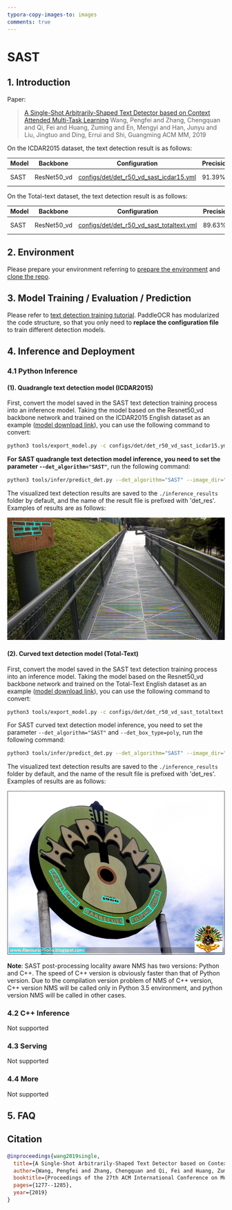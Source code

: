 ```yaml
---
typora-copy-images-to: images
comments: true
---
```


# SAST

## 1. Introduction

Paper:
> [A Single-Shot Arbitrarily-Shaped Text Detector based on Context Attended Multi-Task Learning](https://arxiv.org/abs/1908.05498)
> Wang, Pengfei and Zhang, Chengquan and Qi, Fei and Huang, Zuming and En, Mengyi and Han, Junyu and Liu, Jingtuo and Ding, Errui and Shi, Guangming
> ACM MM, 2019

On the ICDAR2015 dataset, the text detection result is as follows:

|Model|Backbone|Configuration|Precision|Recall|Hmean|Download|
| --- | --- | --- | --- | --- | --- | --- |
|SAST|ResNet50_vd|[configs/det/det_r50_vd_sast_icdar15.yml](https://github.com/PaddlePaddle/PaddleOCR/tree/main/configs/det/det_r50_vd_sast_icdar15.yml)|91.39%|83.77%|87.42%|[trained model](https://paddleocr.bj.bcebos.com/dygraph_v2.0/en/det_r50_vd_sast_icdar15_v2.0_train.tar)|

On the Total-text dataset, the text detection result is as follows:

|Model|Backbone|Configuration|Precision|Recall|Hmean|Download|
| --- | --- | --- | --- | --- | --- | --- |
|SAST|ResNet50_vd|[configs/det/det_r50_vd_sast_totaltext.yml](https://github.com/PaddlePaddle/PaddleOCR/tree/main/configs/det/det_r50_vd_sast_totaltext.yml)|89.63%|78.44%|83.66%|[trained model](https://paddleocr.bj.bcebos.com/dygraph_v2.0/en/det_r50_vd_sast_totaltext_v2.0_train.tar)|

## 2. Environment

Please prepare your environment referring to [prepare the environment](../../ppocr/environment.en.md) and [clone the repo](../../ppocr/blog/clone.en.md).

## 3. Model Training / Evaluation / Prediction

Please refer to [text detection training tutorial](../../ppocr/model_train/detection.en.md). PaddleOCR has modularized the code structure, so that you only need to **replace the configuration file** to train different detection models.

## 4. Inference and Deployment

### 4.1 Python Inference

#### (1). Quadrangle text detection model (ICDAR2015)

First, convert the model saved in the SAST text detection training process into an inference model. Taking the model based on the Resnet50_vd backbone network and trained on the ICDAR2015 English dataset as an example ([model download link](https://paddleocr.bj.bcebos.com/dygraph_v2.0/en/det_r50_vd_sast_icdar15_v2.0_train.tar)), you can use the following command to convert:

```bash linenums="1"
python3 tools/export_model.py -c configs/det/det_r50_vd_sast_icdar15.yml -o Global.pretrained_model=./det_r50_vd_sast_icdar15_v2.0_train/best_accuracy  Global.save_inference_dir=./inference/det_sast_ic15
```

**For SAST quadrangle text detection model inference, you need to set the parameter `--det_algorithm="SAST"`**, run the following command:

```bash linenums="1"
python3 tools/infer/predict_det.py --det_algorithm="SAST" --image_dir="./doc/imgs_en/img_10.jpg" --det_model_dir="./inference/det_sast_ic15/"
```

The visualized text detection results are saved to the `./inference_results` folder by default, and the name of the result file is prefixed with 'det_res'. Examples of results are as follows:

![img](./images/det_res_img_10_sast.jpg)

#### (2). Curved text detection model (Total-Text)

First, convert the model saved in the SAST text detection training process into an inference model. Taking the model based on the Resnet50_vd backbone network and trained on the Total-Text English dataset as an example ([model download link](https://paddleocr.bj.bcebos.com/dygraph_v2.0/en/det_r50_vd_sast_totaltext_v2.0_train.tar)), you can use the following command to convert:

```bash linenums="1"
python3 tools/export_model.py -c configs/det/det_r50_vd_sast_totaltext.yml -o Global.pretrained_model=./det_r50_vd_sast_totaltext_v2.0_train/best_accuracy  Global.save_inference_dir=./inference/det_sast_tt
```

For SAST curved text detection model inference, you need to set the parameter `--det_algorithm="SAST"` and `--det_box_type=poly`, run the following command:

```bash linenums="1"
python3 tools/infer/predict_det.py --det_algorithm="SAST" --image_dir="./doc/imgs_en/img623.jpg" --det_model_dir="./inference/det_sast_tt/" --det_box_type='poly'
```

The visualized text detection results are saved to the `./inference_results` folder by default, and the name of the result file is prefixed with 'det_res'. Examples of results are as follows:

![img](./images/det_res_img623_sast.jpg)

**Note**: SAST post-processing locality aware NMS has two versions: Python and C++. The speed of C++ version is obviously faster than that of Python version. Due to the compilation version problem of NMS of C++ version, C++ version NMS will be called only in Python 3.5 environment, and python version NMS will be called in other cases.

### 4.2 C++ Inference

Not supported

### 4.3 Serving

Not supported

### 4.4 More

Not supported

## 5. FAQ

## Citation

```bibtex
@inproceedings{wang2019single,
  title={A Single-Shot Arbitrarily-Shaped Text Detector based on Context Attended Multi-Task Learning},
  author={Wang, Pengfei and Zhang, Chengquan and Qi, Fei and Huang, Zuming and En, Mengyi and Han, Junyu and Liu, Jingtuo and Ding, Errui and Shi, Guangming},
  booktitle={Proceedings of the 27th ACM International Conference on Multimedia},
  pages={1277--1285},
  year={2019}
}
```
